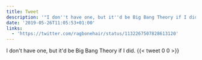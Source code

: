 ```yaml
---
title: Tweet
description: '"I don''t have one, but it''d be Big Bang Theory if I did. "'
date: '2019-05-26T11:05:53+01:00'
links:
  - 'https://twitter.com/ragbonehair/status/1132267507828613120'
---
```

I don't have one, but it'd be Big Bang Theory if I did. 
      {{< tweet 0 0 >}}
    

